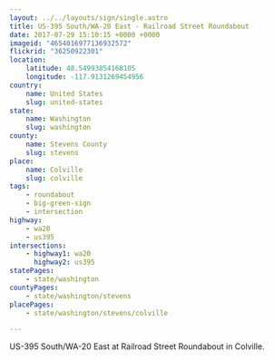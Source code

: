 ```yaml
---
layout: ../../layouts/sign/single.astro
title: US-395 South/WA-20 East - Railroad Street Roundabout
date: 2017-07-29 15:10:15 +0000 +0000
imageid: "4654016977136932572"
flickrid: "36250922301"
location:
    latitude: 48.54993854168105
    longitude: -117.9131269454956
country:
    name: United States
    slug: united-states
state:
    name: Washington
    slug: washington
county:
    name: Stevens County
    slug: stevens
place:
    name: Colville
    slug: colville
tags:
    - roundabout
    - big-green-sign
    - intersection
highway:
    - wa20
    - us395
intersections:
    - highway1: wa20
      highway2: us395
statePages:
    - state/washington
countyPages:
    - state/washington/stevens
placePages:
    - state/washington/stevens/colville

---
```

US-395 South/WA-20 East at Railroad Street Roundabout in Colville.